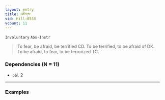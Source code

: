 ```yaml
---
layout: entry
title: འཇིགས་
vid: Hill:0558
vcount: 11
---
```

`Involuntary` `Abs-Instr`
> To fear, be afraid, be terrified CD\.
 To be terrified, to be afraid of DK\.
 To be afraid, to fear, to be terrorized TC\.

### Dependencies (N = 11)
* `obl` 2

---

### Examples



